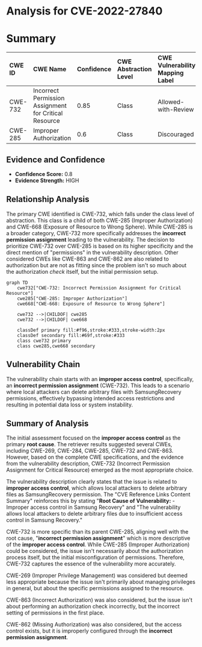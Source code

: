 # Analysis for CVE-2022-27840

# Summary
| CWE ID  | CWE Name                                                                                                                            | Confidence | CWE Abstraction Level | CWE Vulnerability Mapping Label | CWE-Vulnerability Mapping Notes |
| :-------- | :---------------------------------------------------------------------------------------------------------------------------------- | :--------- | :---------------------- | :-------------------------------- | :------------------------------ |
| CWE-732 | Incorrect Permission Assignment for Critical Resource                                                                               | 0.85       | Class                   | Allowed-with-Review             | Primary CWE                     |
| CWE-285 | Improper Authorization                                                                                                              | 0.6        | Class                   | Discouraged                       | Secondary Candidate             |

## Evidence and Confidence

*   **Confidence Score:** 0.8
*   **Evidence Strength:** HIGH

## Relationship Analysis
The primary CWE identified is CWE-732, which falls under the class level of abstraction. This class is a child of both CWE-285 (Improper Authorization) and CWE-668 (Exposure of Resource to Wrong Sphere). While CWE-285 is a broader category, CWE-732 more specifically addresses the **incorrect permission assignment** leading to the vulnerability. The decision to prioritize CWE-732 over CWE-285 is based on its higher specificity and the direct mention of "permissions" in the vulnerability description. Other considered CWEs like CWE-863 and CWE-862 are also related to authorization but are not as fitting since the problem isn't so much about the authorization *check* itself, but the initial permission setup.

```mermaid
graph TD
    cwe732["CWE-732: Incorrect Permission Assignment for Critical Resource"]
    cwe285["CWE-285: Improper Authorization"]
    cwe668["CWE-668: Exposure of Resource to Wrong Sphere"]
    
    cwe732 -->|CHILDOF| cwe285
    cwe732 -->|CHILDOF| cwe668

    classDef primary fill:#f96,stroke:#333,stroke-width:2px
    classDef secondary fill:#69f,stroke:#333
    class cwe732 primary
    class cwe285,cwe668 secondary
```

## Vulnerability Chain
The vulnerability chain starts with an **improper access control**, specifically, an **incorrect permission assignment** (CWE-732). This leads to a scenario where local attackers can delete arbitrary files with SamsungRecovery permissions, effectively bypassing intended access restrictions and resulting in potential data loss or system instability.

## Summary of Analysis
The initial assessment focused on the **improper access control** as the primary **root cause**. The retriever results suggested several CWEs, including CWE-269, CWE-284, CWE-285, CWE-732 and CWE-863. However, based on the complete CWE specifications, and the evidence from the vulnerability description, CWE-732 (Incorrect Permission Assignment for Critical Resource) emerged as the most appropriate choice.

The vulnerability description clearly states that the issue is related to **improper access control**, which allows local attackers to delete arbitrary files as SamsungRecovery permission. The "CVE Reference Links Content Summary" reinforces this by stating "**Root Cause of Vulnerability:** - Improper access control in Samsung Recovery" and "The vulnerability allows local attackers to delete arbitrary files due to insufficient access control in Samsung Recovery."

CWE-732 is more specific than its parent CWE-285, aligning well with the root cause, "**incorrect permission assignment**" which is more descriptive of the **improper access control**. While CWE-285 (Improper Authorization) could be considered, the issue isn't necessarily about the authorization process itself, but the initial misconfiguration of permissions. Therefore, CWE-732 captures the essence of the vulnerability more accurately.

CWE-269 (Improper Privilege Management) was considered but deemed less appropriate because the issue isn't primarily about managing privileges in general, but about the specific permissions assigned to the resource.

CWE-863 (Incorrect Authorization) was also considered, but the issue isn't about performing an authorization check incorrectly, but the incorrect setting of permissions in the first place.

CWE-862 (Missing Authorization) was also considered, but the access control exists, but it is improperly configured through the **incorrect permission assignment**.